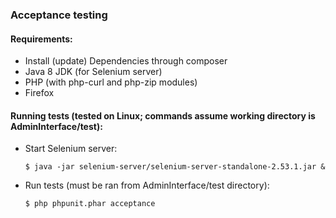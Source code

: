 ### Acceptance testing

#### Requirements:

- Install (update) Dependencies through composer
- Java 8 JDK (for Selenium server)
- PHP (with php-curl and php-zip modules)
- Firefox

#### Running tests (tested on Linux; commands assume working directory is AdminInterface/test):

- Start Selenium server:

   `$ java -jar selenium-server/selenium-server-standalone-2.53.1.jar &`
- Run tests (must be ran from AdminInterface/test directory):

   `$ php phpunit.phar acceptance`